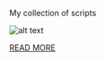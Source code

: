 My collection of scripts 


![alt text](http://static.copyrighted.com/images/seal.gif "Logo Title Text 1")

[READ MORE ](http://www.copyrighted.com/copyrights/view/2kkb-dea3-1h8g-ebxh) 

